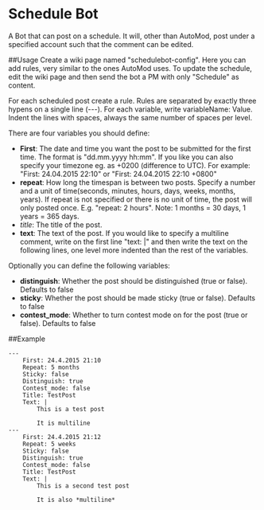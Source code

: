 # Schedule Bot
A Bot that can post on a schedule. It will, other than AutoMod, post under a specified account such that the comment can be edited.

##Usage
Create a wiki page named "schedulebot-config". Here you can add rules, very similar to the ones AutoMod uses.
To update the schedule, edit the wiki page and then send the bot a PM with only "Schedule" as content.

For each scheduled post create a rule. Rules are separated by exactly three hypens on a single line (---). For each variable, write variableName: Value. Indent the lines with spaces, always the same number of spaces per level.

There are four variables you should define:

 * **First**: The date and time you want the post to be submitted for the first time. The format is "dd.mm.yyyy hh:mm". If you like you can also specify your timezone eg. as +0200 (difference to UTC). For example: "First: 24.04.2015 22:10" or "First: 24.04.2015 22:10 +0800"
 * **repeat**: How long the timespan is between two posts. Specify a number and a unit of time(seconds, minutes, hours, days, weeks, months, years). If repeat is not specified or there is no unit of time, the post will only posted once. E.g. "repeat: 2 hours". Note: 1 months = 30 days, 1 years = 365 days.
 * *title*: The title of the post.
 * **text**: The text of the post. If you would like to specify a multiline comment, write on the first line "text: |" and then write the text on the following lines, one level more indented than the rest of the variables.
 
Optionally you can define the following variables:
 * **distinguish**: Whether the post should be distinguished (true or false). Defaults to false
 * **sticky**: Whether the post should be made sticky (true or false). Defaults to false
 * **contest_mode**: Whether to turn contest mode on for the post (true or false). Defaults to false
 
##Example

	---
		First: 24.4.2015 21:10
		Repeat: 5 months
		Sticky: false
		Distinguish: true
		Contest_mode: false
		Title: TestPost
		Text: |
			This is a test post
			
			It is multiline
	---
		First: 24.4.2015 21:12
		Repeat: 5 weeks
		Sticky: false
		Distinguish: true
		Contest_mode: false
		Title: TestPost
		Text: |
			This is a second test post
			
			It is also *multiline*
			
